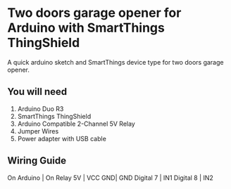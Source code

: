 Two doors garage opener for Arduino with SmartThings ThingShield
======

A quick arduino sketch and SmartThings device type for two doors garage opener.

You will need
------
1. Arduino Duo R3
2. SmartThings ThingShield
3. Arduino Compatible 2-Channel 5V Relay
4. Jumper Wires
5. Power adapter with USB cable


Wiring Guide
------

On Arduino | On Relay
5V | VCC
GND| GND
Digital 7 | IN1
Digital 8 | IN2
